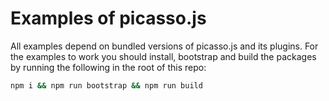 # Examples of picasso.js

All examples depend on bundled versions of picasso.js and its plugins. For the examples to work you should install, bootstrap and build the packages by running the following in the root of this repo:

```sh
npm i && npm run bootstrap && npm run build
```
